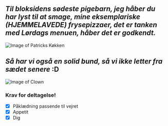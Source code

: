 ## _Til bloksidens sødeste pigebarn, jeg håber du har lyst til at smage, mine eksemplariske (HJEMMELAVEDE) frysepizzaer, det er tanken med Lørdags menuen, håber det er godkendt._ 


![Image of Patricks Køkken](https://media0.giphy.com/media/iJa6kOfJ3qN7a/giphy.webp?cid=790b7611ece889afc6c8deeb07e25a75b7078ce7e00563ae&rid=giphy.webp)

## _Så har vi også en solid bund, så vi ikke letter fra sædet senere_ :D


![Image of Clown](https://media2.giphy.com/media/JtEaylOQeRsfS/200.webp?cid=790b76112d5d5848dd273656ea7c9864b236787a4016e5a2&rid=200.webp)

### Krav for deltagelse!

- [x] Påklædning passende til vejret
- [x] Appetit
- [x] Dig
